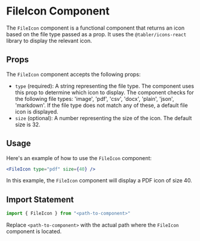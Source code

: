 # FileIcon Component

The `FileIcon` component is a functional component that returns an icon based on the file type passed as a prop. It uses the `@tabler/icons-react` library to display the relevant icon.

## Props

The `FileIcon` component accepts the following props:

- `type` (required): A string representing the file type. The component uses this prop to determine which icon to display. The component checks for the following file types: 'image', 'pdf', 'csv', 'docx', 'plain', 'json', 'markdown'. If the file type does not match any of these, a default file icon is displayed.
- `size` (optional): A number representing the size of the icon. The default size is 32.

## Usage

Here's an example of how to use the `FileIcon` component:

```jsx
<FileIcon type="pdf" size={40} />
```

In this example, the `FileIcon` component will display a PDF icon of size 40.

## Import Statement

```jsx
import { FileIcon } from "<path-to-component>"
```

Replace `<path-to-component>` with the actual path where the `FileIcon` component is located.